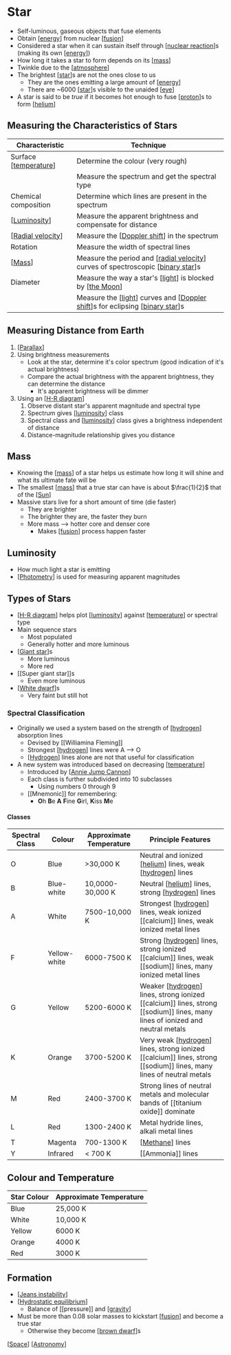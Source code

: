 # Star

- Self-luminous, gaseous objects that fuse elements
- Obtain [[energy]] from nuclear [[fusion]]
- Considered a star when it can sustain itself through  [[nuclear reaction]]s (making its own [[energy]])
- How long it takes a star to form depends on its [[mass]]
- Twinkle due to the [[atmosphere]]
- The brightest [[star]]s are not the ones close to us
  - They are the ones emitting a large amount of [[energy]]
  - There are ~6000 [[star]]s visible to the unaided [[eye]]
- A star is said to be *true* if it becomes hot enough to fuse [[proton]]s to form [[helium]]

## Measuring the Characteristics of Stars

| Characteristic          | Technique                                                                           |
| ----------------------- | ----------------------------------------------------------------------------------- |
| Surface [[temperature]] | Determine the colour (very rough)                                                   |
|                         | Measure the spectrum and get the spectral type                                      |
| Chemical composition    | Determine which lines are present in the spectrum                                   |
| [[Luminosity]]          | Measure the apparent brightness and compensate for distance                         |
| [[Radial velocity]]     | Measure the [[Doppler shift]] in the spectrum                                       |
| Rotation                | Measure the width of spectral lines                                                 |
| [[Mass]]                | Measure the period and [[radial velocity]] curves of spectroscopic [[binary star]]s |
| Diameter                | Measure the way a star's [[light]] is blocked by [[the Moon]]                       |
|                         | Measure the [[light]] curves and [[Doppler shift]]s for eclipsing [[binary star]]s  |

## Measuring Distance from Earth

1. [[Parallax]]
2. Using brightness measurements
   - Look at the star, determine it's color spectrum (good indication of it's actual brightness)
   - Compare the actual brightness with the apparent brightness, they can determine the distance
     - It's apparent brightness will be dimmer
3. Using an [[H-R diagram]]
   1. Observe distant star's apparent magnitude and spectral type
   2. Spectrum gives [[luminosity]] class
   3. Spectral class and [[luminosity]] class gives a brightness independent of distance
   4. Distance-magnitude relationship gives you distance

## Mass

- Knowing the [[mass]] of a star helps us estimate how long it will shine and what its ultimate fate will be
- The smallest [[mass]] that a true star can have is about $\frac{1}{2}$ that of the [[Sun]]
- Massive stars live for a short amount of time (die faster)
  - They are brighter
  - The brighter they are, the faster they burn
  - More mass --> hotter core and denser core
    - Makes [[fusion]] process happen faster

## Luminosity

- How much light a star is emitting
- [[Photometry]] is used for measuring apparent magnitudes

## Types of Stars

- [[H-R diagram]] helps plot [[luminosity]] against [[temperature]] or spectral type
- Main sequence stars
  - Most populated
  - Generally hotter and more luminous
- [[Giant star]]s
  - More luminous
  - More red
- [[Super giant star]]s
  - Even more luminous
- [[White dwarf]]s
  - Very faint but still hot

### Spectral Classification

- Originally we used a system based on the strength of [[hydrogen]] absorption lines
  - Devised by [[Williamina Fleming]]
  - Strongest [[hydrogen]] lines were A --> O
  - [[Hydrogen]] lines alone are not that useful for classification
- A new system was introduced based on decreasing [[temperature]]
  - Introduced by [[Annie Jump Cannon]]
  - Each class is further subdivided into 10 subclasses
    - Using numbers 0 through 9
  - [[Mnemonic]] for remembering:
    - **O**h **B**e **A** **F**ine **G**irl, **K**iss **M**e

#### Classes

| Spectral Class | Colour       | Approximate Temperature | Principle Features                                                                                                             |
| -------------- | ------------ | ----------------------- | ------------------------------------------------------------------------------------------------------------------------------ |
| O              | Blue         | >30,000 K               | Neutral and ionized [[helium]] lines, weak [[hydrogen]] lines                                                                  |
| B              | Blue-white   | 10,0000-30,000 K        | Neutral [[helium]] lines, strong [[hydrogen]] lines                                                                            |
| A              | White        | 7500-10,000 K           | Strongest [[hydrogen]] lines, weak ionized [[calcium]] lines, weak ionized metal lines                                         |
| F              | Yellow-white | 6000-7500 K             | Strong [[hydrogen]] lines, strong ionized [[calcium]] lines, weak [[sodium]] lines, many ionized metal lines                   |
| G              | Yellow       | 5200-6000 K             | Weaker [[hydrogen]] lines, strong ionized [[calcium]] lines, strong [[sodium]] lines, many lines of ionized and neutral metals |
| K              | Orange       | 3700-5200 K             | Very weak [[hydrogen]] lines, strong ionized [[calcium]] lines, strong [[sodium]] lines, many lines of neutral metals          |
| M              | Red          | 2400-3700 K             | Strong lines of neutral metals and molecular bands of [[titanium oxide]] dominate                                              |
| L              | Red          | 1300-2400 K             | Metal hydride lines, alkali metal lines                                                                                        |
| T              | Magenta      | 700-1300 K              | [[Methane]] lines                                                                                                              |
| Y              | Infrared     | < 700 K                 | [[Ammonia]] lines                                                                                                              |

## Colour and Temperature

| Star Colour | Approximate Temperature |
| ----------- | ----------------------- |
| Blue        | 25,000 K                |
| White       | 10,000 K                |
| Yellow      | 6000 K                  |
| Orange      | 4000 K                  |
| Red         | 3000 K                  |

## Formation

- [[Jeans instability]]
- [[Hydrostatic equilibrium]]
  - Balance of [[pressure]] and [[gravity]]
- Must be more than 0.08 solar masses to kickstart [[fusion]] and become a true star
  - Otherwise they become [[brown dwarf]]s

[[Space]] [[Astronomy]]

[//begin]: # "Autogenerated link references for markdown compatibility"
[energy]: energy "Energy"
[fusion]: fusion "Fusion"
[nuclear reaction]: nuclear-reaction "Nuclear Reaction"
[mass]: mass "Mass"
[atmosphere]: atmosphere "Atmosphere"
[star]: star "Star"
[eye]: eye "Eye"
[proton]: proton "Proton"
[helium]: helium "Helium"
[temperature]: temperature "Temperature"
[Luminosity]: luminosity "Luminosity"
[Radial velocity]: radial-velocity "Radial Velocity"
[Doppler shift]: doppler-shift "Doppler Shift"
[radial velocity]: radial-velocity "Radial Velocity"
[binary star]: binary-star "Binary Star"
[light]: light "Light"
[the Moon]: the-moon "The Moon"
[Parallax]: parallax "Parallax"
[H-R diagram]: h-r-diagram "H-R Diagram"
[luminosity]: luminosity "Luminosity"
[Sun]: sun "Sun"
[Photometry]: photometry "Photometry"
[Giant star]: giant-star "Giant Star"
[White dwarf]: white-dwarf "White Dwarf"
[hydrogen]: hydrogen "Hydrogen"
[Annie Jump Cannon]: annie-jump-cannon "Annie Jump Cannon"
[Methane]: methane "Methane"
[Jeans instability]: jeans-instability "Jeans Instability"
[Hydrostatic equilibrium]: hydrostatic-equilibrium "Hydrostatic Equilibrium"
[gravity]: gravity "Gravity"
[brown dwarf]: brown-dwarf "Brown Dwarf"
[Space]: space "Space"
[Astronomy]: astronomy "Astronomy"
[//end]: # "Autogenerated link references"
